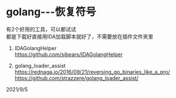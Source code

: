 # golang---恢复符号

有2个好用的工具，可以都试试  
都是下载好直接用IDA加载脚本就好了，不需要放在插件文件夹里  

1. IDAGolangHelper  
https://github.com/sibears/IDAGolangHelper  

2. golang_loader_assist
https://rednaga.io/2016/09/21/reversing_go_binaries_like_a_pro/  
https://github.com/strazzere/golang_loader_assist/  


2021/9/5  
